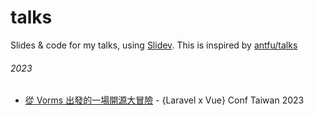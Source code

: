 # talks

Slides &amp; code for my talks, using [Slidev](https://sli.dev). This is inspired by [antfu/talks](https://github.com/antfu/talks?tab=readme-ov-file)

###### 2023

- [從 Vorms 出發的一場開源大冒險](./src/2023-08-19) - {Laravel x Vue} Conf Taiwan 2023

